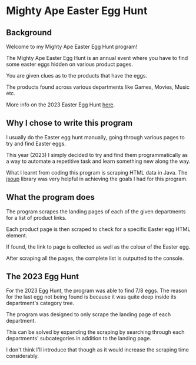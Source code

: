# Mighty Ape Easter Egg Hunt

## Background

Welcome to my Mighty Ape Easter Egg Hunt program!

The Mighty Ape Easter Egg Hunt is an annual event where you have to find some easter eggs hidden on various product pages.

You are given clues as to the products that have the eggs.

The products found across various departments like Games, Movies, Music etc.

More info on the 2023 Easter Egg Hunt [here](https://www.mightyape.co.nz/blog/7413/easter-egg-hunt-win-a-playstation-5-bundle-and-more).


## Why I chose to write this program

I usually do the Easter egg hunt manually, going through various pages to try and find Easter eggs.

This year (2023) I simply decided to try and find them programmatically as a way to automate a repetitive task and learn something new along the way.

What I learnt from coding this program is scraping HTML data in Java. The [jsoup](https://jsoup.org/) library was very helpful in achieving the goals I had for this program.


## What the program does

The program scrapes the landing pages of each of the given departments for a list of product links.

Each product page is then scraped to check for a specific Easter egg HTML element.

If found, the link to page is collected as well as the colour of the Easter egg.

After scraping all the pages, the complete list is outputted to the console.


## The 2023 Egg Hunt

For the 2023 Egg Hunt, the program was able to find 7/8 eggs. The reason for the last egg not being found is because it was quite deep inside its department's category tree.

The program was designed to only scrape the landing page of each department.

This can be solved by expanding the scraping by searching through each departments' subcategories in addition to the landing page.

I don't think I'll introduce that though as it would increase the scraping time considerably.
